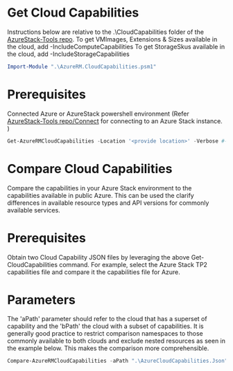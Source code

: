 # Get Cloud Capabilities
Instructions below are relative to the .\CloudCapabilities folder of the [AzureStack-Tools repo](..).
To get VMImages, Extensions & Sizes available in the cloud, add -IncludeComputeCapabilities
To get StorageSkus available in the cloud, add -IncludeStorageCapabilities
```powershell
Import-Module ".\AzureRM.CloudCapabilities.psm1"
```
# Prerequisites
 Connected Azure or AzureStack powershell environment (Refer [AzureStack-Tools repo/Connect](../Connect) for connecting to an Azure Stack instance. )

```powershell
Get-AzureRMCloudCapabilities -Location '<provide location>' -Verbose #-IncludeComputeCapabilities -IncludeStorageCapabilities
```

# Compare Cloud Capabilities

Compare the capabilities in your Azure Stack environment to the capabilities available in public Azure. This can be used the clarify differences in available resource types and API versions for commonly available services.  

# Prerequisites
Obtain two Cloud Capability JSON files by leveraging the above Get-CloudCapabilities command. For example, select the Azure Stack TP2 capabilities file and compare it the capabilities file for Azure. 

# Parameters
The 'aPath' parameter should refer to the cloud that has a superset of capability and the 'bPath' the cloud with a subset of capabilities. It is generally good practice to restrict comparison namespaces to those commonly available to both clouds and exclude nested resources as seen in the example below. This makes the comparison more comprehensible.  

```powershell
Compare-AzureRMCloudCapabilities -aPath ".\AzureCloudCapabilities.Json" -bPath ".\AzureStackCapabilities_TP2.json" -excludeNestedResources -restrictNamespaces
```
